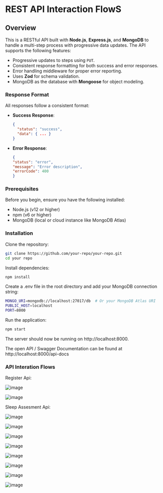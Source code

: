 # REST API Interaction FlowS
## Overview

This is a RESTful API built with **Node.js**, **Express.js**, and **MongoDB** to handle a multi-step process with progressive data updates. The API supports the following features:
- Progressive updates to steps using `PUT`.
- Consistent response formatting for both success and error responses.
- Error handling middleware for proper error reporting.
- Uses **Zod** for schema validation.
- MongoDB as the database with **Mongoose** for object modeling.

### Response Format
All responses follow a consistent format:
- **Success Response**:
  ```json
  {
    "status": "success",
    "data": { ... }
  }
- **Error Response**:
  ```json
  {
  "status": "error",
  "message": "Error description",
  "errorCode": 400
  }
### Prerequisites
Before you begin, ensure you have the following installed:

 - Node.js (v12 or higher)
 - npm (v6 or higher)
 - MongoDB (local or cloud instance like MongoDB Atlas)

### Installation

Clone the repository:

```bash
git clone https://github.com/your-repo/your-repo.git
cd your repo
```

Install dependencies:

```bash
npm install
```

Create a .env file in the root directory and add your MongoDB connection string:

```bash
MONGO_URI=mongodb://localhost:27017/db  # Or your MongoDB Atlas URI
PUBLIC_HOST=localhost
PORT=8000
```

Run the application:

```bash
npm start
```

The server should now be running on http://localhost:8000.

The open API / Swagger Documentation can be found at http://localhost:8000/api-docs

### API Interation Flows

Register Api:

![image](https://github.com/user-attachments/assets/30ff5012-e6b6-43f1-97bf-eb7075c9d61e)

![image](https://github.com/user-attachments/assets/38f852ce-d4d0-4f2e-8fe3-7e5f74affed4)

Sleep Assesment Api:

![image](https://github.com/user-attachments/assets/28f0b697-b04d-45af-ac8e-ef631f358d60)

![image](https://github.com/user-attachments/assets/ec9f80be-78d2-4faa-8d1f-8a47b0beaedc)

![image](https://github.com/user-attachments/assets/95da3e78-d7df-47c2-bc36-b687375db0d7)

![image](https://github.com/user-attachments/assets/ec9f80be-78d2-4faa-8d1f-8a47b0beaedc)

![image](https://github.com/user-attachments/assets/039626d2-1952-44be-ab29-b1a24926058b)

![image](https://github.com/user-attachments/assets/ec9f80be-78d2-4faa-8d1f-8a47b0beaedc)

![image](https://github.com/user-attachments/assets/3ee32db0-d61c-4778-a5c4-609d0f256ffb)

![image](https://github.com/user-attachments/assets/473b4623-a6a4-4051-a37a-71e98024c046)




